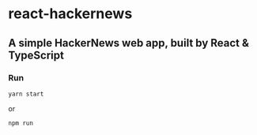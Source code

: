 # react-hackernews

## A simple HackerNews web app, built by React & TypeScript

### Run

```
yarn start
```

or

```
npm run
```
